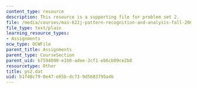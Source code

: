 ```yaml
---
content_type: resource
description: This resource is a supporting file for problem set 2.
file: /media/courses/mas-622j-pattern-recognition-and-analysis-fall-2006/b1f48c790e47e65bdc739d5603795a4b_ps2.dat
file_type: text/plain
learning_resource_types:
- Assignments
ocw_type: OCWFile
parent_title: Assignments
parent_type: CourseSection
parent_uid: b7594090-e1b0-adee-2cf1-eb6cb09ce2b8
resourcetype: Other
title: ps2.dat
uid: b1f48c79-0e47-e65b-dc73-9d5603795a4b
---
```

